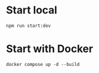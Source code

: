 # Start local

```
npm run start:dev
```

# Start with Docker

```
docker compose up -d --build
```
